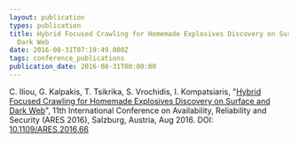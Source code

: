 ```yaml
---
layout: publication
types: publication
title: Hybrid Focused Crawling for Homemade Explosives Discovery on Surface and
  Dark Web
date: 2016-08-31T07:19:49.000Z
tags: conference_publications
publication_date: 2016-08-31T00:00:00
---
```

C. Iliou, G. Kalpakis, T. Tsikrika, S. Vrochidis, I. Kompatsiaris, "[Hybrid Focused Crawling for Homemade Explosives Discovery on Surface and Dark Web](https://www.researchgate.net/publication/312238018_Hybrid_Focused_Crawling_for_Homemade_Explosives_Discovery_on_Surface_and_Dark_Web)", 11th International Conference on Availability, Reliability and Security (ARES 2016), Salzburg, Austria, Aug 2016. DOI:[ 10.1109/ARES.2016.66](https://ieeexplore.ieee.org/document/7784575)